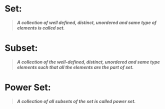 # Set:
>***A collection of well defined, distinct, unordered and same type of elements is called set.***
# Subset:
>***A collection of the well-defined, distinct, unordered and same type elements such that all the elements are the part of set.***
# Power Set:
>***A collection of all subsets of the set is called power set.***
